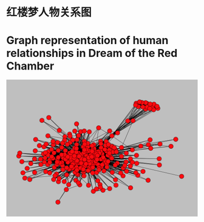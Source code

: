 # 红楼梦人物关系图
# Graph representation of human relationships in Dream of the Red Chamber
 

![alt text](https://github.com/PrimerLi/red_chamber_dream_network/blob/master/relationships.png)
